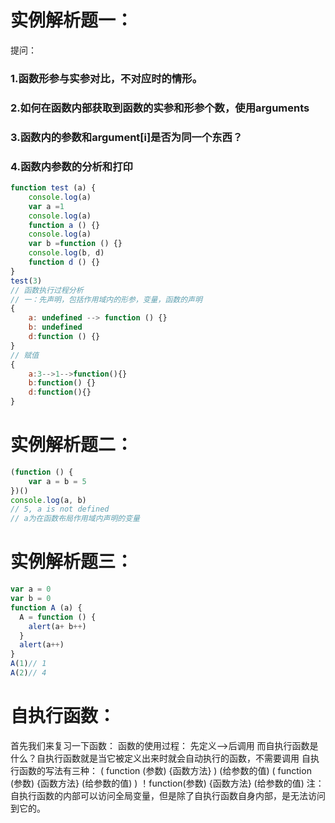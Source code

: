 # 实例解析题一：
提问：
### 1.函数形参与实参对比，不对应时的情形。
### 2.如何在函数内部获取到函数的实参和形参个数，使用arguments
### 3.函数内的参数和argument[i]是否为同一个东西？
### 4.函数内参数的分析和打印
```js
function test (a) {
    console.log(a)
    var a =1
    console.log(a)
    function a () {}
    console.log(a)
    var b =function () {}
    console.log(b, d)
    function d () {}
}
test(3)
// 函数执行过程分析
// 一：先声明，包括作用域内的形参，变量，函数的声明
{
    a: undefined --> function () {}
    b: undefined
    d:function () {}
}
// 赋值
{
    a:3-->1-->function(){}
    b:function() {}
    d:function(){}
}
```
# 实例解析题二：
```js
(function () {
    var a = b = 5
})()
console.log(a, b)
// 5, a is not defined
// a为在函数布局作用域内声明的变量
```
# 实例解析题三：
```js
var a = 0
var b = 0
function A (a) {
  A = function () {
    alert(a+ b++)
  }
  alert(a++)
}
A(1)// 1
A(2)// 4
```
# 自执行函数：
首先我们来复习一下函数：
函数的使用过程： 先定义-->后调用
而自执行函数是什么？自执行函数就是当它被定义出来时就会自动执行的函数，不需要调用
自执行函数的写法有三种：
(
  function (参数) {函数方法}
) (给参数的值)
(
  function (参数) {函数方法} (给参数的值)
)
！function(参数) {函数方法} (给参数的值)
注：自执行函数的内部可以访问全局变量，但是除了自执行函数自身内部，是无法访问到它的。